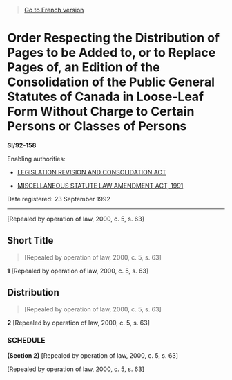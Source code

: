 > [Go to French version](/fr/Règlements/Textes%20réglementaires/92/158.md)

# Order Respecting the Distribution of Pages to be Added to, or to Replace Pages of, an Edition of the Consolidation of the Public General Statutes of Canada in Loose-Leaf Form Without Charge to Certain Persons or Classes of Persons

**SI/92-158**

Enabling authorities: 
- [LEGISLATION REVISION AND CONSOLIDATION ACT](/en/Acts/Revised%20Statutes%20of%20Canada/S/S-20.md)

- [MISCELLANEOUS STATUTE LAW AMENDMENT ACT, 1991](/en/Acts/Statutes%20of%20Canada/1992/c.%201.md)

Date registered: 23 September 1992

----------


[Repealed by operation of law, 2000, c. 5, s. 63]



## Short Title
> [Repealed by operation of law, 2000, c. 5, s. 63]



**1** [Repealed by operation of law, 2000, c. 5, s. 63]




## Distribution
> [Repealed by operation of law, 2000, c. 5, s. 63]



**2** [Repealed by operation of law, 2000, c. 5, s. 63]




### **SCHEDULE** 
**(Section 2)**
[Repealed by operation of law, 2000, c. 5, s. 63]


[Repealed by operation of law, 2000, c. 5, s. 63]



